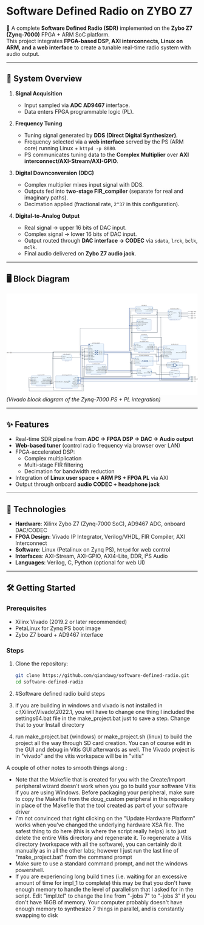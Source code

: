# Software Defined Radio on ZYBO Z7

📡 A complete **Software Defined Radio (SDR)** implemented on the **Zybo Z7 (Zynq-7000)** FPGA + ARM SoC platform.  
This project integrates **FPGA-based DSP, AXI interconnects, Linux on ARM, and a web interface** to create a tunable real-time radio system with audio output.  

---

## 🔎 System Overview

1. **Signal Acquisition**  
   - Input sampled via **ADC AD9467** interface.  
   - Data enters FPGA programmable logic (PL).  

2. **Frequency Tuning**  
   - Tuning signal generated by **DDS (Direct Digital Synthesizer)**.  
   - Frequency selected via a **web interface** served by the PS (ARM core) running Linux + `httpd -p 8080`.  
   - PS communicates tuning data to the **Complex Multiplier** over **AXI interconnect/AXI-Stream/AXI-GPIO**.  

3. **Digital Downconversion (DDC)**  
   - Complex multiplier mixes input signal with DDS.  
   - Outputs fed into **two-stage FIR_compiler** (separate for real and imaginary paths).  
   - Decimation applied (fractional rate, `2^37` in this configuration).  

4. **Digital-to-Analog Output**  
   - Real signal → upper 16 bits of DAC input.  
   - Complex signal → lower 16 bits of DAC input.  
   - Output routed through **DAC interface → CODEC** via `sdata`, `lrck`, `bclk`, `mclk`.  
   - Final audio delivered on **Zybo Z7 audio jack**.  

---

## 🖥️ Block Diagram

![SDR Block Design](sdr_block_design.png)  
*(Vivado block diagram of the Zynq-7000 PS + PL integration)*  

---

## ✨ Features

- Real-time SDR pipeline from **ADC → FPGA DSP → DAC → Audio output**  
- **Web-based tuner** (control radio frequency via browser over LAN)  
- FPGA-accelerated DSP:
  - Complex multiplication  
  - Multi-stage FIR filtering  
  - Decimation for bandwidth reduction  
- Integration of **Linux user space + ARM PS + FPGA PL** via AXI  
- Output through onboard **audio CODEC + headphone jack**  

---

## 🚀 Technologies

- **Hardware**: Xilinx Zybo Z7 (Zynq-7000 SoC), AD9467 ADC, onboard DAC/CODEC  
- **FPGA Design**: Vivado IP Integrator, Verilog/VHDL, FIR Compiler, AXI Interconnect  
- **Software**: Linux (Petalinux on Zynq PS), `httpd` for web control  
- **Interfaces**: AXI-Stream, AXI-GPIO, AXI4-Lite, DDR, I²S Audio  
- **Languages**: Verilog, C, Python (optional for web UI)  

---

## 🛠️ Getting Started

### Prerequisites
- Xilinx Vivado (2019.2 or later recommended)  
- PetaLinux for Zynq PS boot image  
- Zybo Z7 board + AD9467 interface  

### Steps
1. Clone the repository:
   ```bash
   git clone https://github.com/qiandawg/software-defined-radio.git
   cd software-defined-radio

2. #Software defined radio build steps


3. if you are building in windows and vivado is not installed in c:\Xilinx\Vivado\2022.1, you will have to change one thing
   I included the settings64.bat file in the make_project.bat just to save a step.  Change that to your Install directory

4. run make_project.bat (windows) or make_project.sh (linux) to build the project all the way through SD card creation.  You can of course
edit in the GUI and debug in Vitis GUI afterwards as well.  The Vivado project is in "vivado" and the vitis workspace will be in "vitis"


A couple of other notes to smooth things along :

- Note that the Makefile that is created for you with the Create/Import peripheral wizard doesn't work when you go to build your software Vitis if you are using Windows.  Before packaging your peripheral, make sure to copy the Makefile from the doug_custom peripheral in this repository in place of the Makefile that the tool created as part of your software driver
- I'm not convinced that right clicking on the "Update Hardware Platform" works when you've changed the underlying hardware XSA file.  The safest thing to do here (this is where the script really helps) is to just delete the entire Vitis directory and regenerate it.  To regenerate a Vitis directory (workspace with all the software), you can certainly do it manually as in all the other labs; however I just run the last line of "make_project.bat" from the command prompt
- Make sure to use a standard command prompt, and not the windows powershell.
- If you are experiencing long build times (i.e. waiting for an excessive amount of time for impl_1 to complete) this may be that you don't have enough memory to handle the level of parallelism that I asked for in the script.  Edit "impl.tcl" to change the line from "-jobs 7" to "-jobs 3" if you don't have 16GB of memory.  Your computer probably doesn't have enough memory to synthesize 7 things in parallel, and is constantly swapping to disk
